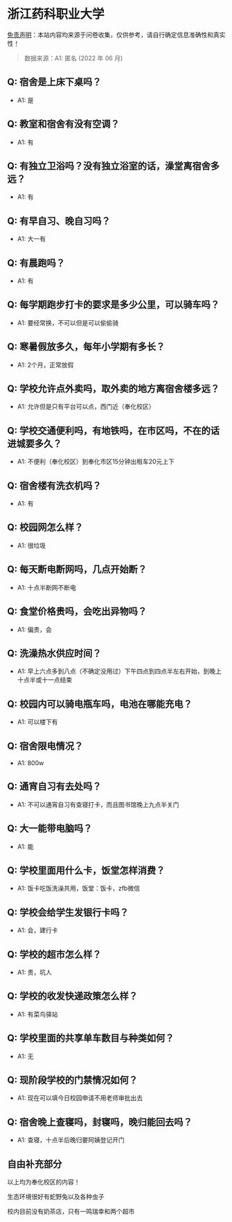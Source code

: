 # 浙江药科职业大学

[免责声明](https://colleges.chat/#_3)：本站内容均来源于问卷收集，仅供参考，请自行确定信息准确性和真实性！

> 数据来源：A1: 匿名 (2022 年 06 月)

## Q: 宿舍是上床下桌吗？

- A1: 是

## Q: 教室和宿舍有没有空调？

- A1: 有

## Q: 有独立卫浴吗？没有独立浴室的话，澡堂离宿舍多远？

- A1: 有

## Q: 有早自习、晚自习吗？

- A1: 大一有

## Q: 有晨跑吗？

- A1: 有

## Q: 每学期跑步打卡的要求是多少公里，可以骑车吗？

- A1: 要经常换，不可以但是可以偷偷骑

## Q: 寒暑假放多久，每年小学期有多长？

- A1: 2个月，正常放假

## Q: 学校允许点外卖吗，取外卖的地方离宿舍楼多远？

- A1: 允许但是只有平台可以点，西门近（奉化校区）

## Q: 学校交通便利吗，有地铁吗，在市区吗，不在的话进城要多久？

- A1: 不便利（奉化校区）到奉化市区15分钟出租车20元上下

## Q: 宿舍楼有洗衣机吗？

- A1: 有

## Q: 校园网怎么样？

- A1: 很垃圾

## Q: 每天断电断网吗，几点开始断？

- A1: 十点半断网不断电

## Q: 食堂价格贵吗，会吃出异物吗？

- A1: 偏贵，会

## Q: 洗澡热水供应时间？

- A1: 早上六点多到八点（不确定没用过）下午四点到四点半左右开始，到晚上十点半或十一点结束

## Q: 校园内可以骑电瓶车吗，电池在哪能充电？

- A1: 可以楼下有

## Q: 宿舍限电情况？

- A1: 800w

## Q: 通宵自习有去处吗？

- A1: 不可以通宵自习有查寝打卡，而且图书馆晚上九点半关门

## Q: 大一能带电脑吗？

- A1: 能

## Q: 学校里面用什么卡，饭堂怎样消费？

- A1: 饭卡吃饭洗澡共用，饭堂：饭卡，zfb微信

## Q: 学校会给学生发银行卡吗？

- A1: 会，建行卡

## Q: 学校的超市怎么样？

- A1: 贵，坑人

## Q: 学校的收发快递政策怎么样？

- A1: 有菜鸟驿站

## Q: 学校里面的共享单车数目与种类如何？

- A1: 无

## Q: 现阶段学校的门禁情况如何？

- A1: 现在可以填今日校园申请不用老师审批出去

## Q: 宿舍晚上查寝吗，封寝吗，晚归能回去吗？

- A1: 查寝，十点半后晚归要阿姨登记开门

## 自由补充部分

以上均为奉化校区的内容！

生态环境很好有蛇野兔以及各种虫子

校内目前没有奶茶店，只有一鸣瑞幸和两个超市